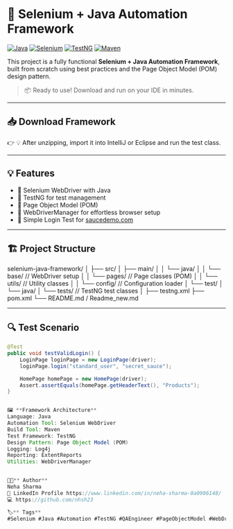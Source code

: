 # 🚀 Selenium + Java Automation Framework

[![Java](https://img.shields.io/badge/Language-Java-blue.svg)](https://www.java.com)
[![Selenium](https://img.shields.io/badge/Framework-Selenium%20WebDriver-brightgreen)](https://www.selenium.dev)
[![TestNG](https://img.shields.io/badge/Test-Framework-TestNG-orange)](https://testng.org/)
[![Maven](https://img.shields.io/badge/Build-Maven-cc3c3c)](https://maven.apache.org/)

This project is a fully functional **Selenium + Java Automation Framework**, built from scratch using best practices and the Page Object Model (POM) design pattern.

> 📦 Ready to use! Download and run on your IDE in minutes.

---

## 📥 Download Framework

👉 
💡 After unzipping, import it into IntelliJ or Eclipse and run the test class.

---

## 💡 Features

- 🔹 Selenium WebDriver with Java
- 🔹 TestNG for test management
- 🔹 Page Object Model (POM)
- 🔹 WebDriverManager for effortless browser setup
- 🔹 Simple Login Test for [saucedemo.com](https://www.saucedemo.com)

---

## 🏗️ Project Structure

selenium-java-framework/
│
├── src/
│   ├── main/
│   │   └── java/
│   │       └── base/                 // WebDriver setup
│   │       └── pages/                // Page classes (POM)
│   │       └── utils/                // Utility classes
│   │       └── config/               // Configuration loader
│   └── test/
│       └── java/
│           └── tests/               // TestNG test classes
│
├── testng.xml
├── pom.xml
└── README.md / Readme_new.md


---

## 🔍 Test Scenario

```java
@Test
public void testValidLogin() {
    LoginPage loginPage = new LoginPage(driver);
    loginPage.login("standard_user", "secret_sauce");

    HomePage homePage = new HomePage(driver);
    Assert.assertEquals(homePage.getHeaderText(), "Products");
}


🖼️ **Framework Architecture**
Language: Java
Automation Tool: Selenium WebDriver
Build Tool: Maven
Test Framework: TestNG
Design Pattern: Page Object Model (POM)
Logging: Log4j
Reporting: ExtentReports
Utilities: WebDriverManager


👨‍💻** Author**
Neha Sharma
🔗 LinkedIn Profile https://www.linkedin.com/in/neha-sharma-0a0906148/  
💻 https://github.com/nhsh23

🏷️** Tags**
#Selenium #Java #Automation #TestNG #QAEngineer #PageObjectModel #WebDriverManager #OpenSource
